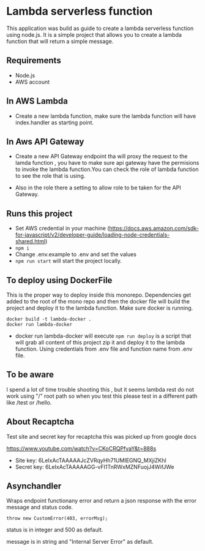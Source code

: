 # Lambda serverless function

This application was build as guide to create a lambda serverless function using node.js. It is a simple project that allows you to create a lambda function that will return a simple message.

## Requirements

- Node.js
- AWS account

## In AWS Lambda

- Create a new lambda function, make sure the lambda function will have index.handler as starting point.

## In Aws API Gateway

- Create a new API Gateway endpoint tha will proxy the request to the lamda function , you have to make sure api gateway have the permisions to invoke the lambda function.You can check the role of lambda function to see the role that is using.

- Also in the role there a setting to allow role to be taken for the API Gateway.

## Runs this project

- Set AWS credential in your machine (https://docs.aws.amazon.com/sdk-for-javascript/v2/developer-guide/loading-node-credentials-shared.html)
- `npm i`
- Change .env.example to .env and set the values
- `npm run start` will start the project locally.

## To deploy using DockerFile

This is the proper way to deploy inside this monorepo.
Dependencies get added to the root of the mono repo and then the docker file will build the project and deploy it to the lambda function.
Make sure docker is running.

```
docker build -t lambda-docker .
docker run lambda-docker
```

- docker run lambda-docker will execute `npm run deploy` is a script that will grab all content of this project zip it and deploy it to the lambda function. Using credentials from .env file and function name from .env file.

## To be aware

I spend a lot of time trouble shooting this , but it seems lambda rest do not work using "/" root path so when you test this please test in a different path like /test or /hello.

## About Recaptcha

Test site and secret key for recaptcha this was picked up from google docs

https://www.youtube.com/watch?v=CKoCRQPfvaY&t=888s

- Site key: 6LeIxAcTAAAAAJcZVRqyHh71UMIEGNQ_MXjiZKhI
- Secret key: 6LeIxAcTAAAAAGG-vFI1TnRWxMZNFuojJ4WifJWe

## Asynchandler

Wraps endpoint functionany error and return a json response with the error message and status code.

```
throw new CustomError(403, errorMsg);

```

status is in integer and 500 as default.

message is in string and "Internal Server Error" as default.
